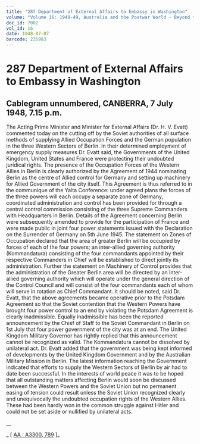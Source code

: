 ```yaml
---
title: "287 Department of External Affairs to Embassy in Washington"
volume: "Volume 16: 1948-49, Australia and the Postwar World - Beyond the Region"
doc_id: 7002
vol_id: 16
date: 1948-07-07
barcode: 235983
---
```


# 287 Department of External Affairs to Embassy in Washington

## Cablegram unnumbered, CANBERRA, 7 July 1948, 7.15 p.m.

The Acting Prime Minister and Minister for External Affairs (Dr. H. V. Evatt) commented today on the cutting off by the Soviet authorities of all surface methods of supplying Allied Occupation Forces and the German population in the three Western Sectors of Berlin. In their determined employment of emergency supply measures Dr. Evatt said, the Governments of the United Kingdom, United States and France were protecting their undoubted juridical rights. The presence of the Occupation Forces of the Western Allies in Berlin is clearly authorized by the Agreement of 1944 nominating Berlin as the centre of Allied control for Germany and setting up machinery for Allied Government of the city itself. This Agreement is thus referred to in the communique of the Yalta Conference: under agreed plans the forces of the three powers will each occupy a separate zone of Germany, coordinated administration and control has been provided for through a central control commission consisting of the three Supreme Commanders with Headquarters in Berlin. Details of the Agreement concerning Berlin were subsequently amended to provide for the participation of France and were made public in joint four power statements issued with the Declaration on the Surrender of Germany on 5th June 1945. The statement on Zones of Occupation declared that the area of greater Berlin will be occupied by forces of each of the four powers; an inter-allied governing authority (Kommandatura) consisting of the four commandants appointed by their respective Commanders in Chief will be established to direct jointly its administration. Further the statement on Machinery of Control provides that the administration of the Greater Berlin area will be directed by an inter-allied governing authority which will operate under the general direction of the Control Council and will consist of the four commandants each of whom will serve in rotation as Chief Commandant. It should be noted, said Dr. Evatt, that the above agreements became operative prior to the Potsdam Agreement so that the Soviet contention that the Western Powers have brought four power control to an end by violating the Potsdam Agreement is clearly inadmissible. Equally inadmissible has been the reported announcement by the Chief of Staff to the Soviet Commandant in Berlin on 1st July that four power government of the city was at an end. The United Kingdom Military Governor has rightly replied that this announcement cannot be recognized as valid. The Kommandatura cannot be dissolved by unilateral act. Dr. Evatt added that the government was being kept informed of developments by the United Kingdom Government and by the Australian Military Mission in Berlin. The latest information reaching the Government indicated that efforts to supply the Western Sectors of Berlin by air had to date been successful. In the interests of world peace it was to be hoped that all outstanding matters affecting Berlin would soon be discussed between the Western Powers and the Soviet Union but no permanent easing of tension could result unless the Soviet Union recognized clearly and unequivocally the undoubted occupation rights of the Western Allies. These had been hardly won in the common struggle against Hitler and could not be set aside or nullified by unilateral acts.

__

_ [ [AA : A3300, 789](http://www.naa.gov.au/cgi-bin/Search?O=I&Number=235983) ]_

